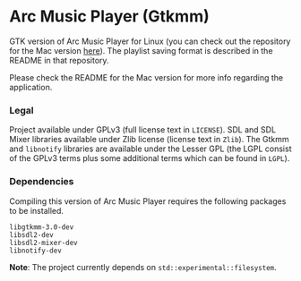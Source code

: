 # Arc Music Player (Gtkmm)
GTK version of Arc Music Player for Linux (you can check out the repository for the Mac version [here](https://github.com/Arc676/Arc-Music-Player)). The playlist saving format is described in the README in that repository.

Please check the README for the Mac version for more info regarding the application.

### Legal

Project available under GPLv3 (full license text in `LICENSE`). SDL and SDL Mixer libraries available under Zlib license (license text in `Zlib`). The Gtkmm and `libnotify` libraries are available under the Lesser GPL (the LGPL consist of the GPLv3 terms plus some additional terms which can be found in `LGPL`).

### Dependencies

Compiling this version of Arc Music Player requires the following packages to be installed.

```
libgtkmm-3.0-dev
libsdl2-dev
libsdl2-mixer-dev
libnotify-dev
```

**Note**: The project currently depends on `std::experimental::filesystem`.
